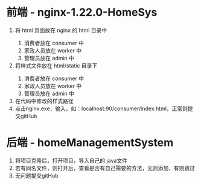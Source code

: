 <h1>前端 - nginx-1.22.0-HomeSys</h1>
<ol>
  <li>将 html 页面放在 nginx 的 html 目录中</li>
  <ol>
    <li>消费者放在 consumer 中</li>
    <li>家政人员放在 worker 中</li>
    <li>管理员放在 admin 中</li>
  </ol>
  <li>将样式文件放在 html/static 目录下</li>
  <ol>
    <li>消费者放在 consumer 中</li>
    <li>家政人员放在 worker 中</li>
    <li>管理员放在 admin 中</li>
  </ol>
  <li>在代码中修改的样式路径</li>
  <li>点击nginx.exe，输入，如：localhost:90/consumer/index.html，正常则提交gitHub</li>
</ol>
<h1>后端 - homeManagementSystem</h1>
<ol>
  <li>将项目克隆后，打开项目，导入自己的.java文件</li>
  <li>若有同名文件，则打开后，查看是否有自己需要的方法，无则添加，有则跳过</li>
  <li>无问题提交gitHub</li>
</ol>
